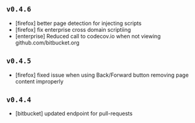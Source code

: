 ## `v0.4.6`
- [firefox] better page detection for injecting scripts
- [firefox] fix enterprise cross domain scriptiing
- [enterprise] Reduced call to codecov.io when not viewing github.com/bitbucket.org

## `v0.4.5`
- [firefox] fixed issue when using Back/Forward button removing page content improperly

## `v0.4.4`
- [bitbucket] updated endpoint for pull-requests
